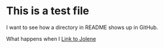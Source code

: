 # This is a test file

I want to see how a directory in README shows up in GitHub.

What happens when I [Link to Jolene](./Jolene.md)
